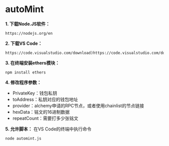 # autoMint

**1. 下载Node.JS软件：**
```
https://nodejs.org/en
```
**2. 下载VS Code：**
```
https://code.visualstudio.com/download)https://code.visualstudio.com/download
```
**3. 在终端安装ethers模块：**
```
npm install ethers
```
**4. 修改程序参数：**

  - PrivateKey：钱包私钥
  - toAddress：私钥对应的钱包地址
  - provider：alchemy申请的RPC节点，或者使用chainlist的节点链接
  - hexData：铭文的16进制数据
  - repeatCount：需要打多少张铭文

**5. 允许脚本：**
在VS Code的终端中执行命令
```
node automint.js
```
